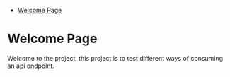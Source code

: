 - [Welcome Page](#Welcome_Page)

# Welcome Page
Welcome to the project, this project is to test different ways of consuming an api endpoint.